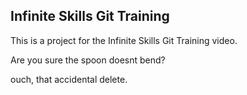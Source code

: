 ## Infinite Skills Git Training

This is a project for the Infinite Skills Git Training video.

Are you sure the spoon doesnt bend?

ouch, that accidental delete.